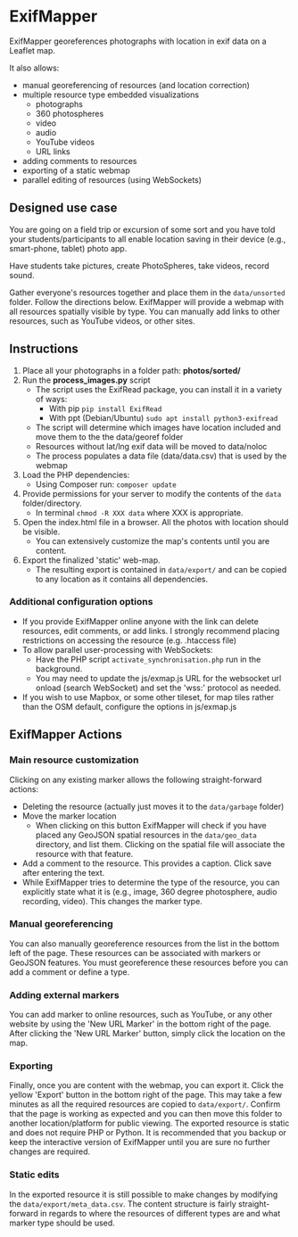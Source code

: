 # ExifMapper
ExifMapper georeferences photographs with location in exif data on a Leaflet map.

It also allows:
- manual georeferencing of resources (and location correction)
- multiple resource type embedded visualizations
    - photographs
    - 360 photospheres
    - video
    - audio
    - YouTube videos
    - URL links
- adding comments to resources
- exporting of a static webmap
- parallel editing of resources (using WebSockets)

## Designed use case
You are going on a field trip or excursion of some sort and you have told your students/participants to all enable location saving in their device (e.g., smart-phone, tablet) photo app.

Have students take pictures, create PhotoSpheres, take videos, record sound.

Gather everyone's resources together and place them in the `data/unsorted` folder. Follow the directions below.
ExifMapper will provide a webmap with all resources spatially visible by type. You can manually add links to other resources, such as YouTube videos, or other sites.

## Instructions
1. Place all your photographs in a folder path: **photos/sorted/**
2. Run the **process_images.py** script
    - The script uses the ExifRead package, you can install it in a variety of ways:
        - With pip `pip install ExifRead`
        - With ppt (Debian/Ubuntu) `sudo apt install python3-exifread`
    - The script will determine which images have location included and move them to the the data/georef folder
    - Resources without lat/lng exif data will be moved to data/noloc
    - The process populates a data file (data/data.csv) that is used by the webmap
3. Load the PHP dependencies:
    - Using Composer run: `composer update`
4. Provide permissions for your server to modify the contents of the `data` folder/directory.
    - In terminal `chmod -R XXX data` where XXX is appropriate.
3. Open the index.html file in a browser. All the photos with location should be visible.
    - You can extensively customize the map's contents until you are content.
4. Export the finalized 'static' web-map.
    - The resulting export is contained in `data/export/` and can be copied to any location as it contains all dependencies.

### Additional configuration options 
- If you provide ExifMapper online anyone with the link can delete resources, edit comments, or add links. I strongly recommend placing restrictions on accessing the resource (e.g. .htaccess file)
- To allow parallel user-processing with WebSockets:
    - Have the PHP script `activate_synchronisation.php` run in the background.
    - You may need to update the js/exmap.js URL for the websocket url onload (search WebSocket) and set the 'wss:' protocol as needed.
- If you wish to use Mapbox, or some other tileset, for map tiles rather than the OSM default, configure the options in js/exmap.js

## ExifMapper Actions

### Main resource customization
Clicking on any existing marker allows the following straight-forward actions:
- Deleting the resource (actually just moves it to the `data/garbage` folder)
- Move the marker location
    - When clicking on this button ExifMapper will check if you have placed any GeoJSON spatial resources in the `data/geo_data` directory, and list them. Clicking on the spatial file will associate the resource with that feature.
- Add a comment to the resource. This provides a caption. Click save after entering the text.
- While ExifMapper tries to determine the type of the resource, you can explicitly state what it is (e.g., image, 360 degree photosphere, audio recording, video). This changes the marker type.

### Manual georeferencing
You can also manually georeference resources from the list in the bottom left of the page. These resources can be associated with markers or GeoJSON features. You must georeference these resources before you can add a comment or define a type.

### Adding external markers
You can add marker to online resources, such as YouTube, or any other website by using the 'New URL Marker' in the bottom right of the page.
After clicking the 'New URL Marker' button, simply click the location on the map.

### Exporting
Finally, once you are content with the webmap, you can export it. Click the yellow 'Export' button in the bottom right of the page. This may take a few minutes as all the required resources are copied to `data/export/`.
Confirm that the page is working as expected and you can then move this folder to another location/platform for public viewing.
The exported resource is static and does not require PHP or Python.
It is recommended that you backup or keep the interactive version of ExifMapper until you are sure no further changes are required.

### Static edits
In the exported resource it is still possible to make changes by modifying the `data/export/meta_data.csv`. The content structure is fairly straight-forward in regards to where the resources of different types are and what marker type should be used.


